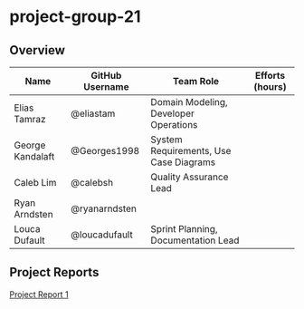 # project-group-21

## Overview

| Name  | GitHub Username | Team Role  | Efforts (hours) |
| ----- | --------------- | ---------- | --------------- |
| Elias Tamraz  | @eliastam  | Domain Modeling, Developer Operations |  |
| George Kandalaft | @Georges1998 | System Requirements, Use Case Diagrams  |
| Caleb Lim | @calebsh | Quality Assurance Lead |  |
| Ryan Arndsten | @ryanarndsten |  |
| Louca Dufault | @loucadufault | Sprint Planning, Documentation Lead |

## Project Reports

[Project Report 1](https://github.com/McGill-ECSE321-Fall2019/project-group-21/wiki/Project-Report-1)
